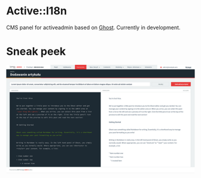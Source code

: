 # Active::I18n

CMS panel for activeadmin based on [Ghost](http://ghost.io/). Currently in development.

# Sneak peek
<a href="./doc/ghost_sneak_peek.jpg"><img src="./doc/ghost_sneak_peek.jpg"></a>